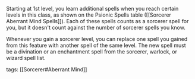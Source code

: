 Starting at 1st level, you learn additional spells when you reach certain levels in this class, as shown on the Psionic Spells table ([[Sorcerer Aberrant Mind Spells]]). Each of these spells counts as a sorcerer spell for you, but it doesn't count against the number of sorcerer spells you know.

Whenever you gain a sorcerer level, you can replace one spell you gained from this feature with another spell of the same level. The new spell must be a divination or an enchantment spell from the sorcerer, warlock, or wizard spell list.

tags: [[Sorcerer#Aberrant Mind]]
